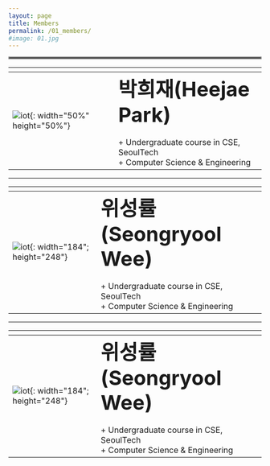 ```yaml
---
layout: page
title: Members
permalink: /01_members/
#image: 01.jpg
---
```


<hr style="border:2px solid gray">

|    |  <img width=400/>  |
|:---|:---|
| ![iot]({{site.baseurl}}/images/hj.jpg){: width="50%" height="50%"} | <b><span style="font-size:250%">박희재(Heejae Park)</span></b><br><br> + Undergraduate course in CSE, SeoulTech   <br> + Computer Science & Engineering |

---------------------

| <img width=200/>   |    |
|:---|:---|
| ![iot]({{site.baseurl}}/images/sw.jpg){: width="184"; height="248"} | <b><span style="font-size:250%">위성률(Seongryool Wee)</span></b><br><br> + Undergraduate course in CSE, SeoulTech   <br> + Computer Science & Engineering  |

---------------------

|    | <img width=200/>   |
|:---|:---|
| ![iot]({{site.baseurl}}/images/sw.jpg){: width="184"; height="248"} | <b><span style="font-size:250%">위성률(Seongryool Wee)</span></b><br><br> + Undergraduate course in CSE, SeoulTech   <br> + Computer Science & Engineering  |
